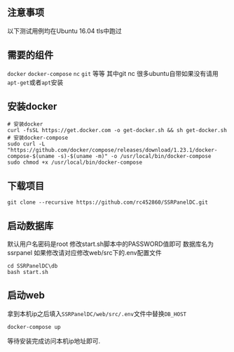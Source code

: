 ## 注意事项
以下测试用例均在Ubuntu 16.04 tls中跑过

## 需要的组件
`docker` `docker-compose` `nc` `git` 等等 其中git nc 很多ubuntu自带如果没有请用`apt-get`或者`apt`安装

## 安装docker
```
# 安装docker
curl -fsSL https://get.docker.com -o get-docker.sh && sh get-docker.sh
# 安装docker-compose
sudo curl -L "https://github.com/docker/compose/releases/download/1.23.1/docker-compose-$(uname -s)-$(uname -m)" -o /usr/local/bin/docker-compose
sudo chmod +x /usr/local/bin/docker-compose
```

## 下载项目
```
git clone --recursive https://github.com/rc452860/SSRPanelDC.git
```

## 启动数据库
默认用户名密码是root 修改start.sh脚本中的PASSWORD值即可 数据库名为ssrpanel 如果修改请对应修改web/src下的.env配置文件
```
cd SSRPanelDC\db
bash start.sh
```


## 启动web
拿到本机ip之后填入`SSRPanelDC/web/src/.env`文件中替换`DB_HOST`
```
docker-compose up
```

等待安装完成访问本机ip地址即可.
